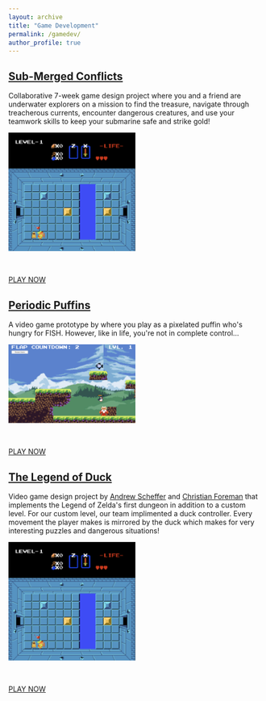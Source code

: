 ```yaml
---
layout: archive
title: "Game Development"
permalink: /gamedev/
author_profile: true
---
```


## [Sub-Merged Conflicts](https://amongnight.itch.io/sub-merged-conflicts)
Collaborative 7-week game design project where 
you and a friend are underwater explorers on a 
mission to find the treasure, navigate through treacherous currents,
encounter dangerous creatures, and use your teamwork skills to keep your submarine safe and strike gold!
<div markdown="0" width="50%">    
    <img src="../images/legend_of_duck.jpg" alt="Girl in a jacket" width="50%">
</div>

<p>&nbsp;</p>

<div markdown="0">
    <a href="https://amongnight.itch.io/sub-merged-conflicts" class="btn btn--info">PLAY NOW</a>
</div>


## [Periodic Puffins](https://schefferac2020.github.io/PeriodicPuffin/)
A video game prototype by where you play as a pixelated puffin who's hungry for FISH. However, like in life, you're not in complete control...

<div markdown="0" width="50%">    
    <img src="../images/ppuffins.jpg" alt="Girl in a jacket" width="50%">
</div>

<p>&nbsp;</p>

<div markdown="0">
    <a href="https://schefferac2020.github.io/PeriodicPuffin/" class="btn btn--info">PLAY NOW</a>
</div>

## [The Legend of Duck](https://schefferac2020.github.io/LegendOfZeldaWebsite/)
Video game design project by [Andrew Scheffer](https://github.com/schefferac2020) and [Christian Foreman](https://github.com/ChristianForeman) that implements the Legend of Zelda's first dungeon in addition to a custom level. For our custom level, our team implimented a duck controller. Every movement the player makes is mirrored by the duck which makes for very interesting puzzles and dangerous situations!
<div markdown="0" width="50%">    
    <img src="../images/legend_of_duck.jpg" alt="Girl in a jacket" width="50%">
</div>

<p>&nbsp;</p>

<div markdown="0">
    <a href="https://schefferac2020.github.io/LegendOfZeldaWebsite/" class="btn btn--info">PLAY NOW</a>
</div>

